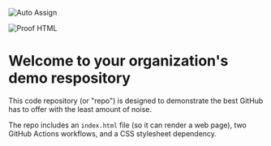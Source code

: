 ![Auto Assign](https://github.com/Robocode-Anhanguera/demo-repository/actions/workflows/auto-assign.yml/badge.svg)

![Proof HTML](https://github.com/Robocode-Anhanguera/demo-repository/actions/workflows/proof-html.yml/badge.svg)

# Welcome to your organization's demo respository
This code repository (or "repo") is designed to demonstrate the best GitHub has to offer with the least amount of noise.

The repo includes an `index.html` file (so it can render a web page), two GitHub Actions workflows, and a CSS stylesheet dependency.
